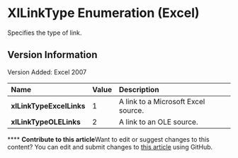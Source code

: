 
# XlLinkType Enumeration (Excel)

Specifies the type of link.


## Version Information

Version Added: Excel 2007 



|**Name**|**Value**|**Description**|
|:-----|:-----|:-----|
| **xlLinkTypeExcelLinks**|1|A link to a Microsoft Excel source.|
| **xlLinkTypeOLELinks**|2|A link to an OLE source.|

****   **Contribute to this article**Want to edit or suggest changes to this content? You can edit and submit changes to  [this article](https://github.com/jhershey00/VBA_Excel_Test/OpenXMLCon/articles/fdaf87cc-353b-652b-1531-9a9b731b19b6.md) using GitHub.


